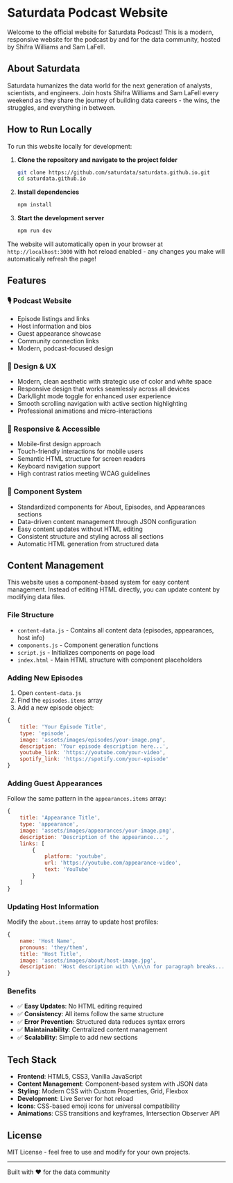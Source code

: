 # Saturdata Podcast Website

Welcome to the official website for Saturdata Podcast! This is a modern, responsive website for the podcast by and for the data community, hosted by Shifra Williams and Sam LaFell.

## About Saturdata

Saturdata humanizes the data world for the next generation of analysts, scientists, and engineers. Join hosts Shifra Williams and Sam LaFell every weekend as they share the journey of building data careers - the wins, the struggles, and everything in between.

## How to Run Locally

To run this website locally for development:

1. **Clone the repository and navigate to the project folder**
   ```bash
   git clone https://github.com/saturdata/saturdata.github.io.git
   cd saturdata.github.io
   ```

2. **Install dependencies**
   ```bash
   npm install
   ```

3. **Start the development server**
   ```bash
   npm run dev
   ```

The website will automatically open in your browser at `http://localhost:3000` with hot reload enabled - any changes you make will automatically refresh the page!

## Features

### 🎙️ Podcast Website
- Episode listings and links
- Host information and bios
- Guest appearance showcase
- Community connection links
- Modern, podcast-focused design

### 🎨 Design & UX
- Modern, clean aesthetic with strategic use of color and white space
- Responsive design that works seamlessly across all devices
- Dark/light mode toggle for enhanced user experience
- Smooth scrolling navigation with active section highlighting
- Professional animations and micro-interactions

### 📱 Responsive & Accessible
- Mobile-first design approach
- Touch-friendly interactions for mobile users
- Semantic HTML structure for screen readers
- Keyboard navigation support
- High contrast ratios meeting WCAG guidelines

### 🔧 Component System
- Standardized components for About, Episodes, and Appearances sections
- Data-driven content management through JSON configuration
- Easy content updates without HTML editing
- Consistent structure and styling across all sections
- Automatic HTML generation from structured data

## Content Management

This website uses a component-based system for easy content management. Instead of editing HTML directly, you can update content by modifying data files.

### File Structure

- `content-data.js` - Contains all content data (episodes, appearances, host info)
- `components.js` - Component generation functions
- `script.js` - Initializes components on page load
- `index.html` - Main HTML structure with component placeholders

### Adding New Episodes

1. Open `content-data.js`
2. Find the `episodes.items` array
3. Add a new episode object:

```javascript
{
    title: 'Your Episode Title',
    type: 'episode',
    image: 'assets/images/episodes/your-image.png',
    description: 'Your episode description here...',
    youtube_link: 'https://youtube.com/your-video',
    spotify_link: 'https://spotify.com/your-episode'
}
```

### Adding Guest Appearances

Follow the same pattern in the `appearances.items` array:

```javascript
{
    title: 'Appearance Title',
    type: 'appearance',
    image: 'assets/images/appearances/your-image.png',
    description: 'Description of the appearance...',
    links: [
        {
            platform: 'youtube',
            url: 'https://youtube.com/appearance-video',
            text: 'YouTube'
        }
    ]
}
```

### Updating Host Information

Modify the `about.items` array to update host profiles:

```javascript
{
    name: 'Host Name',
    pronouns: 'they/them',
    title: 'Host Title',
    image: 'assets/images/about/host-image.jpg',
    description: 'Host description with \\n\\n for paragraph breaks...'
}
```

### Benefits

- ✅ **Easy Updates**: No HTML editing required
- ✅ **Consistency**: All items follow the same structure
- ✅ **Error Prevention**: Structured data reduces syntax errors
- ✅ **Maintainability**: Centralized content management
- ✅ **Scalability**: Simple to add new sections

## Tech Stack

- **Frontend**: HTML5, CSS3, Vanilla JavaScript
- **Content Management**: Component-based system with JSON data
- **Styling**: Modern CSS with Custom Properties, Grid, Flexbox
- **Development**: Live Server for hot reload
- **Icons**: CSS-based emoji icons for universal compatibility
- **Animations**: CSS transitions and keyframes, Intersection Observer API

## License

MIT License - feel free to use and modify for your own projects.

---

Built with ❤️ for the data community
